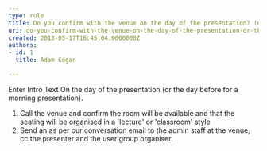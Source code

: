 ```yaml
---
type: rule
title: Do you confirm with the venue on the day of the presentation? (or the day before if it’s a morning presentation)
uri: do-you-confirm-with-the-venue-on-the-day-of-the-presentation-or-the-day-before-if-its-a-morning-presentation
created: 2013-05-17T16:45:04.0000000Z
authors:
- id: 1
  title: Adam Cogan

---
```


 Enter Intro Text 
On the day of the presentation (or the day before for a morning presentation).

1. Call the venue and confirm the room will be available and that the seating will be organised in a 'lecture' or 'classroom'​ style
2. Send an as per our conversation email to the admin staff at the venue, cc the presenter and the user group organiser.​​


